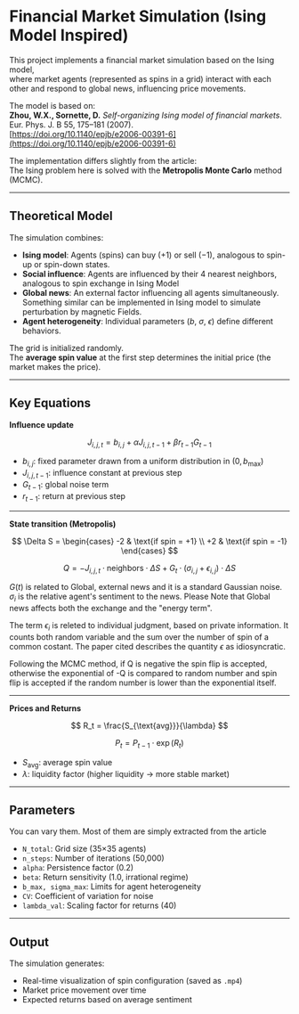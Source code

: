 # Financial Market Simulation (Ising Model Inspired)

This project implements a financial market simulation based on the Ising model,  
where market agents (represented as spins in a grid) interact with each other and respond to global news, influencing price movements.

The model is based on:  
**Zhou, W.X., Sornette, D.** *Self-organizing Ising model of financial markets*. Eur. Phys. J. B 55, 175–181 (2007).  
[https://doi.org/10.1140/epjb/e2006-00391-6](https://doi.org/10.1140/epjb/e2006-00391-6)

 The implementation differs slightly from the article:  
 The Ising problem here is solved with the **Metropolis Monte Carlo** method (MCMC).

---

##  Theoretical Model

The simulation combines:
- **Ising model**: Agents (spins) can buy ($+1$) or sell ($-1$), analogous to spin-up or spin-down states.
- **Social influence**: Agents are influenced by their 4 nearest neighbors, analogous to spin exchange in Ising Model
- **Global news**: An external factor influencing all agents simultaneously. Something similar can be implemented in Ising model to simulate perturbation by magnetic Fields.
- **Agent heterogeneity**: Individual parameters ($b$, $\sigma$, $\epsilon$) define different behaviors.

The grid is initialized randomly.  
The **average spin value** at the first step determines the initial price (the market makes the price).

---

##  Key Equations

**Influence update**

$$
J_{i,j,t} = b_{i,j} + \alpha J_{i,j,t-1} + \beta r_{t-1} G_{t-1}
$$

- $b_{i,j}$: fixed parameter drawn from a uniform distribution in $(0, b_{\max})$  
- $J_{i,j,t-1}$: influence constant at previous step  
- $G_{t-1}$: global noise term  
- $r_{t-1}$: return at previous step  

---

**State transition (Metropolis)**

$$
\Delta S =
\begin{cases}
-2 & \text{if spin = +1} \\
+2 & \text{if spin = -1}
\end{cases}
$$



$$
Q = -J_{i,j,t} \cdot \text{neighbors} \cdot \Delta S
    + G_t \cdot (\sigma_{i,j} + \epsilon_{i,j}) \cdot \Delta S
$$

$G(t)$ is related to Global, external news and it is a standard Gaussian noise.  $\sigma _i$ is the relative agent's sentiment to the news. Please Note that Global news affects both the exchange and the "energy term".

The term $\epsilon _i$ is releted to individual judgment, based on private information. It counts both random variable and the sum over the number of spin of a common costant. The paper cited describes the quantity $\epsilon$ as idiosyncratic. 

Following the MCMC method, if Q is negative the spin flip is accepted, otherwise the exponential of -Q is  compared to random number and spin flip is accepted if the random number is lower than the exponential itself.

---

**Prices and Returns**

$$
R_t = \frac{S_{\text{avg}}}{\lambda}
$$

$$
P_t = P_{t-1} \cdot \exp(R_t)
$$

- $S_{\text{avg}}$: average spin value  
- $\lambda$: liquidity factor (higher liquidity → more stable market)

---

##  Parameters

You can vary them. Most of them are simply extracted from the article

- `N_total`: Grid size (35×35 agents)  
- `n_steps`: Number of iterations (50,000)  
- `alpha`: Persistence factor (0.2)  
- `beta`: Return sensitivity (1.0, irrational regime)  
- `b_max, sigma_max`: Limits for agent heterogeneity  
- `CV`: Coefficient of variation for noise  
- `lambda_val`: Scaling factor for returns (40)  

---

##  Output

The simulation generates:
- Real-time visualization of spin configuration (saved as `.mp4`)  
- Market price movement over time  
- Expected returns based on average sentiment  
